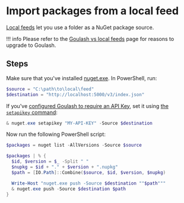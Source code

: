 # Import packages from a local feed

[Local feeds](https://docs.microsoft.com/en-us/nuget/hosting-packages/local-feeds) let you use a folder as a NuGet package source.

!!! info
    Please refer to the [Goulash vs local feeds](../vs/local-feeds.md) page for reasons to upgrade to Goulash.

## Steps

Make sure that you've installed [nuget.exe](https://www.nuget.org/downloads). In PowerShell, run:

```ps1
$source = "C:\path\to\local\feed"
$destination = "http://localhost:5000/v3/index.json"
```

If you've [configured Goulash to require an API Key](https://loic-sharma.github.io/Goulash/configuration/#requiring-an-api-key), set it using [the `setapikey` command](https://docs.microsoft.com/en-us/nuget/reference/cli-reference/cli-ref-setapikey):

```ps1
& nuget.exe setapikey "MY-API-KEY" -Source $destination
```

Now run the following PowerShell script:

```ps1
$packages = nuget list -AllVersions -Source $source

$packages | % {
  $id, $version = $_ -Split " "
  $nupkg = $id + "." + $version + ".nupkg"
  $path = [IO.Path]::Combine($source, $id, $version, $nupkg)

  Write-Host "nuget.exe push -Source $destination ""$path"""
  & nuget.exe push -Source $destination $path
}
```
